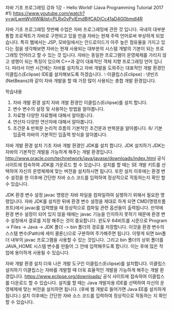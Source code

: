 자바 기초 프로그래밍 강좌 1강 - Hello World! (Java Programming Tutorial 2017 #1)
https://www.youtube.com/watch?v=wjLwmWyItWI&list=PLRx0vPvlEmdBjfCADjCc41aD4G0bmdl4R

자바 기초 프로그래밍
첫번째 수업은 자바 프로그래밍에 관한 것 입니다.
국내의 대부분 통합 프로젝트가 자바로 구현되고 있을 만큼 자바는 현재 주력 언어로써 부상하게 되었습니다.
특히 웹에서는 JSP, 모바일에서는 안드로이드가 아주 높은 점유율을 가지고 있다는 점을 생각해보면 자바는 현재 사용되는 대부분의 시스템 개발의 기본이 되는 프로그래밍 언어라고 할 수 있는 것 입니다.
자바는 동일한 프로그램이 운영체제를 가리지 않고 생행이 되는 특징이 있으며
C++과 같이 대표적인 객체 지향 프로그래밍 언어 입니다.
따라서 이번 시간에는 자바를 설치하고 자바 개발을 도와주는 대표적인 개발 환경인 이클립스(Eclipse) IDE를 설치해보도록 하겠습니다.
✨이클립스(Eclipse) : 넷빈즈(NetBeans)와 같이 자바 개발을 할 때 가장 많이 사용되는 총합 개발 환경입니다.

학습내용
1. 자바 개발 환경 설치
자바 개발 환경인 이클립스(Eclipse)를 설치 합니다.
2. 변수
변수의 설정 및 사용하는 방법을 알아봅니다.
3. 자료형
다양한 자료형에 대해서 알아봅니다.
4. 연산자
다양한 연산자에 대해서 알아봅니다.
5. 조건문 & 반복문
논리적 흐름의 기본적인 조건문과 반복문을 알아봅니다.
6/ 기본 입출력
자바의 기본적인 입출력 방식을 알아봅니다.

자바 개발 환경 설치
기초 자바 개발 환경인 JDK를 설치 합니다.
JDK
설치하기
JDK는 자바의 기본적인 개발을 가능하게 해주는 개발 환경입니다.
http://www.oracle.com/technetwork/java/javase/downloads/index.html
공식 사이트에 접속하여 JDK를 가운로드 할 수 있습니다.
설치를 할 때는 SE 개발 키트를 선택하여 자신의 운영체제에 맞는 버전을 설치하시면 됩니다.
또한 설치 이후에는 환경 변수 설정을 한 이후에 간단한 자바 소스 코드를 입력하여 정상적으로 작동하는지 확인 할 수 있습니다.

JDK
환경 변수 설정
javac 명령은 자바 파일을 컴파일하여 실행하기 위해서 필요한 명령입니다.
자바 JDK를 설치한 뒤에 환경 변수 설정을 제대로 하게 되면 CMD(명령프롬프트)에서 javac를 입력했을 때 정상적으로 컴파일 관련 옵션들이 출력됩니다.
만약에 환경 변수 설정이 되어 있지 않을 때에는 javac 기능을 인지하지 못하기 때문에 환경 변수 설정에서 결로를 지정 해주는 것이 중요합니다.
윈도우 64비트를 시준으로 Program -> Files -> Java -> JDK 폴더 -> bin 폴더의 경로를 저장합니다.
이것을 환경 변수의 스스템 변수(Path)에 세미 콜론(;)으로 구분하여 주가해주면 됩니다.
이렇게 되면 bin폴더 내부의 javac 프로그램을 사용할 수 있는 것입니다.
그리고 bin 폴더의 상위 폴더를 JAVA_HOME 시스템 변수를 만들어 그 안에 입력해주도록 합니다.
이는 후에 많은 작업에 용이하게 사용될 수 있습니다.

자바 개발 환경 설치
더욱 나은 개발 도구인 이클립스(Eclipse)를 설치합니다.
이클립스
설치하기
이클립스는 자바를 개발할 때 더욱 효율적인 개발을 가능하게 해주는 개발 환경입니다.
https://www.eclipse.org/downloads/ 공식 사이트에 접속하여 이클립스를 다운로드 할 수 있습니다.
설치를 할 때는 Java 개발자용  IDE를 선택하여 자신의 운영체제에 맞는 버전을 설치하면 됩니다.
(후에 웹 개발로 들어가면 Java EE를 설치하게 됩니다.)
설치 이후에는 간단한 자바 소스 코드를 입력하여 정상적으로 작동하는 지 확인할 수 있습니다.
